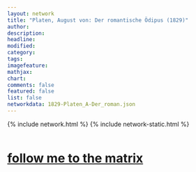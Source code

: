 ```yaml
---
layout: network
title: "Platen, August von: Der romantische Ödipus (1829)"
author:
description:
headline:
modified:
category:
tags: 
imagefeature: 
mathjax: 
chart: 
comments: false
featured: false
list: false
networkdata: 1829-Platen_A-Der_roman.json
---
```

{% include network.html %}
{% include network-static.html %}
<div class="row">
  <div class="small-5 small-centered columns"><a href="/matrix143"><h1>follow me to the matrix</h1></a>
</div>
</div>
